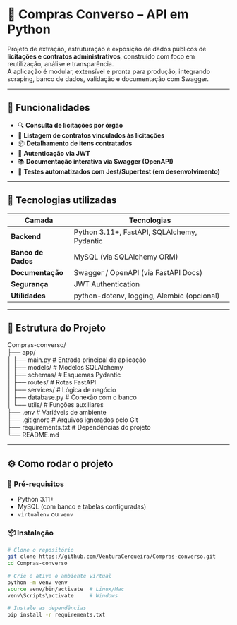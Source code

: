 # 🛒 Compras Converso – API em Python

Projeto de extração, estruturação e exposição de dados públicos de **licitações e contratos administrativos**, construído com foco em reutilização, análise e transparência.  
A aplicação é modular, extensível e pronta para produção, integrando scraping, banco de dados, validação e documentação com Swagger.

---

## 📌 Funcionalidades

- 🔍 **Consulta de licitações por órgão**
- 📄 **Listagem de contratos vinculados às licitações**
- 📦 **Detalhamento de itens contratados**
- 🔐 **Autenticação via JWT**
- 📚 **Documentação interativa via Swagger (OpenAPI)**
- 🧪 **Testes automatizados com Jest/Supertest (em desenvolvimento)**

---

## 🚀 Tecnologias utilizadas

| Camada         | Tecnologias                                       |
|----------------|---------------------------------------------------|
| **Backend**    | Python 3.11+, FastAPI, SQLAlchemy, Pydantic       |
| **Banco de Dados** | MySQL (via SQLAlchemy ORM)                  |
| **Documentação** | Swagger / OpenAPI (via FastAPI Docs)           |
| **Segurança**  | JWT Authentication                                |
| **Utilidades** | python-dotenv, logging, Alembic (opcional)        |

---

## 📁 Estrutura do Projeto
Compras-converso/<br>
├── app/ <br>
│ ├── main.py # Entrada principal da aplicação<br>
│ ├── models/ # Modelos SQLAlchemy<br>
│ ├── schemas/ # Esquemas Pydantic<br>
│ ├── routes/ # Rotas FastAPI<br>
│ ├── services/ # Lógica de negócio<br>
│ ├── database.py # Conexão com o banco<br>
│ └── utils/ # Funções auxiliares<br>
├── .env # Variáveis de ambiente<br>
├── .gitignore # Arquivos ignorados pelo Git<br>
├── requirements.txt # Dependências do projeto<br>
└── README.md<br>


---

## ⚙️ Como rodar o projeto

### 🔧 Pré-requisitos

- Python 3.11+
- MySQL (com banco e tabelas configuradas)
- `virtualenv` ou `venv`

### 📦 Instalação

```bash
# Clone o repositório
git clone https://github.com/VenturaCerqueira/Compras-converso.git
cd Compras-converso

# Crie e ative o ambiente virtual
python -m venv venv
source venv/bin/activate  # Linux/Mac
venv\Scripts\activate     # Windows

# Instale as dependências
pip install -r requirements.txt
